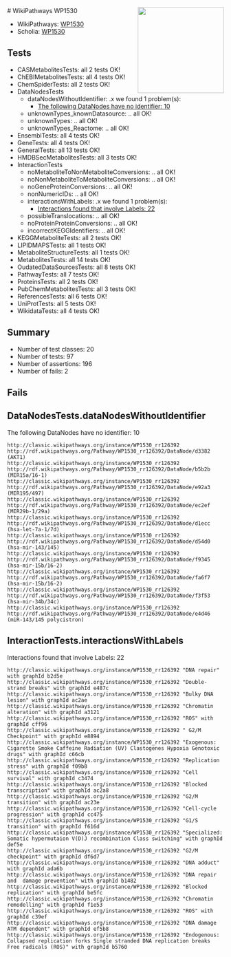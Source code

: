<img style="float: right; width: 200px" src="https://upload.wikimedia.org/wikipedia/commons/thumb/8/83/Wplogo_with_text_500.png/640px-Wplogo_with_text_500.png" />
# WikiPathways WP1530

* WikiPathways: [WP1530](https://wikipathways.org/pathways/WP1530)
* Scholia: [WP1530](https://scholia.toolforge.org/wikipathways/WP1530)
## Tests
* CASMetabolitesTests: all 2 tests OK!
* ChEBIMetabolitesTests: all 4 tests OK!
* ChemSpiderTests: all 2 tests OK!
* DataNodesTests
    * dataNodesWithoutIdentifier: .x we found 1 problem(s):
        * [The following DataNodes have no identifier: 10](#8792c490)
    * unknownTypes_knownDatasource: .. all OK!
    * unknownTypes: .. all OK!
    * unknownTypes_Reactome: .. all OK!
* EnsemblTests: all 4 tests OK!
* GeneTests: all 4 tests OK!
* GeneralTests: all 13 tests OK!
* HMDBSecMetabolitesTests: all 3 tests OK!
* InteractionTests
    * noMetaboliteToNonMetaboliteConversions: .. all OK!
    * noNonMetaboliteToMetaboliteConversions: .. all OK!
    * noGeneProteinConversions: .. all OK!
    * nonNumericIDs: .. all OK!
    * interactionsWithLabels: .x we found 1 problem(s):
        * [Interactions found that involve Labels: 22](#fe97a8d9)
    * possibleTranslocations: .. all OK!
    * noProteinProteinConversions: .. all OK!
    * incorrectKEGGIdentifiers: .. all OK!
* KEGGMetaboliteTests: all 2 tests OK!
* LIPIDMAPSTests: all 1 tests OK!
* MetaboliteStructureTests: all 1 tests OK!
* MetabolitesTests: all 14 tests OK!
* OudatedDataSourcesTests: all 8 tests OK!
* PathwayTests: all 7 tests OK!
* ProteinsTests: all 2 tests OK!
* PubChemMetabolitesTests: all 3 tests OK!
* ReferencesTests: all 6 tests OK!
* UniProtTests: all 5 tests OK!
* WikidataTests: all 4 tests OK!


## Summary

* Number of test classes: 20
* Number of tests: 97
* Number of assertions: 196
* Number of fails: 2

## Fails

<a name="8792c490" />

## DataNodesTests.dataNodesWithoutIdentifier

The following DataNodes have no identifier: 10
```
http://classic.wikipathways.org/instance/WP1530_rr126392 http://rdf.wikipathways.org/Pathway/WP1530_rr126392/DataNode/d3382 (AKT1)
http://classic.wikipathways.org/instance/WP1530_rr126392 http://rdf.wikipathways.org/Pathway/WP1530_rr126392/DataNode/b5b2b (MIR15a/16-1)
http://classic.wikipathways.org/instance/WP1530_rr126392 http://rdf.wikipathways.org/Pathway/WP1530_rr126392/DataNode/e92a3 (MIR195/497)
http://classic.wikipathways.org/instance/WP1530_rr126392 http://rdf.wikipathways.org/Pathway/WP1530_rr126392/DataNode/ec2ef (MIR29b-1/29a)
http://classic.wikipathways.org/instance/WP1530_rr126392 http://rdf.wikipathways.org/Pathway/WP1530_rr126392/DataNode/d1ecc (hsa-let-7a-1/7d)
http://classic.wikipathways.org/instance/WP1530_rr126392 http://rdf.wikipathways.org/Pathway/WP1530_rr126392/DataNode/d54d0 (hsa-mir-143/145)
http://classic.wikipathways.org/instance/WP1530_rr126392 http://rdf.wikipathways.org/Pathway/WP1530_rr126392/DataNode/f9345 (hsa-mir-15b/16-2)
http://classic.wikipathways.org/instance/WP1530_rr126392 http://rdf.wikipathways.org/Pathway/WP1530_rr126392/DataNode/fa6f7 (hsa-mir-15b/16-2)
http://classic.wikipathways.org/instance/WP1530_rr126392 http://rdf.wikipathways.org/Pathway/WP1530_rr126392/DataNode/f3f53 (hsa-mir-34b/34c)
http://classic.wikipathways.org/instance/WP1530_rr126392 http://rdf.wikipathways.org/Pathway/WP1530_rr126392/DataNode/e4d46 (miR-143/145 polycistron)
```

<a name="fe97a8d9" />

## InteractionTests.interactionsWithLabels

Interactions found that involve Labels: 22
```
http://classic.wikipathways.org/instance/WP1530_rr126392 "DNA repair" with graphId b2d5e
http://classic.wikipathways.org/instance/WP1530_rr126392 "Double-strand breaks" with graphId e487c
http://classic.wikipathways.org/instance/WP1530_rr126392 "Bulky DNA lesion" with graphId ac2ae
http://classic.wikipathways.org/instance/WP1530_rr126392 "Chromatin alteration" with graphId a3121
http://classic.wikipathways.org/instance/WP1530_rr126392 "ROS" with graphId cff96
http://classic.wikipathways.org/instance/WP1530_rr126392 " G2/M Checkpoint" with graphId e8894
http://classic.wikipathways.org/instance/WP1530_rr126392 "Exogenous: Cigarette Smoke Caffeine Radiation (UV) Clastogenes Hypoxia Genotoxic drugs" with graphId c66cb
http://classic.wikipathways.org/instance/WP1530_rr126392 "Replication stress" with graphId f09b8
http://classic.wikipathways.org/instance/WP1530_rr126392 "Cell survival" with graphId c3474
http://classic.wikipathways.org/instance/WP1530_rr126392 "Blocked transcription" with graphId ac2a8
http://classic.wikipathways.org/instance/WP1530_rr126392 "G2/M transition" with graphId ac23e
http://classic.wikipathways.org/instance/WP1530_rr126392 "Cell-cycle progression" with graphId cc475
http://classic.wikipathways.org/instance/WP1530_rr126392 "G1/S transition" with graphId f616d
http://classic.wikipathways.org/instance/WP1530_rr126392 "Specialized: Somatic hypermutaion V(D)J recombination Class switching" with graphId def5e
http://classic.wikipathways.org/instance/WP1530_rr126392 "G2/M checkpoint" with graphId df6d7
http://classic.wikipathways.org/instance/WP1530_rr126392 "DNA adduct" with graphId ada6b
http://classic.wikipathways.org/instance/WP1530_rr126392 "DNA repair and  damage prevention" with graphId b1482
http://classic.wikipathways.org/instance/WP1530_rr126392 "Blocked replication" with graphId be5fc
http://classic.wikipathways.org/instance/WP1530_rr126392 "Chromatin remodelling" with graphId f1e53
http://classic.wikipathways.org/instance/WP1530_rr126392 "ROS" with graphId c39ef
http://classic.wikipathways.org/instance/WP1530_rr126392 "DNA damage ATM dependent" with graphId ef5b8
http://classic.wikipathways.org/instance/WP1530_rr126392 "Endogenous: Collapsed replication forks Single stranded DNA replication breaks Free radicals (ROS)" with graphId b5760
```

